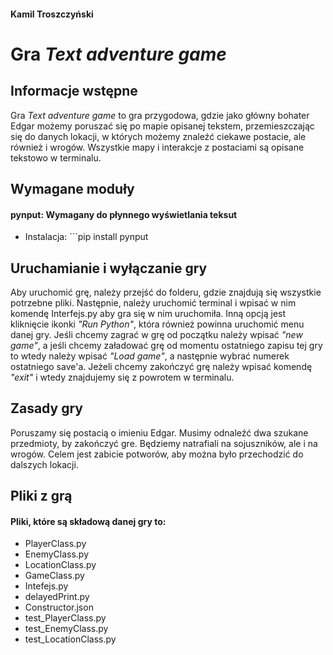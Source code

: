#### Kamil Troszczyński
# Gra *Text adventure game*

## Informacje wstępne
Gra *Text adventure game* to gra przygodowa, gdzie jako główny bohater Edgar możemy poruszać się po mapie opisanej tekstem, przemieszczając się do danych lokacji, w których możemy znaleźć ciekawe postacie, ale również i wrogów. Wszystkie mapy i interakcje z postaciami są opisane tekstowo w terminalu.

## Wymagane moduły
#### pynput: Wymagany do płynnego wyświetlania teksut
- Instalacja: ```pip install pynput 

## Uruchamianie i wyłączanie gry
Aby uruchomić grę, należy przejść do folderu, gdzie znajdują się wszystkie potrzebne pliki. Następnie, należy uruchomić terminal i wpisać w nim komendę Interfejs.py aby gra się w nim uruchomiła. Inną opcją jest kliknięcie ikonki *"Run Python"*, która również powinna uruchomić menu danej gry. Jeśli chcemy zagrać w grę od początku należy wpisać *"new game"*, a jeśli chcemy załadować grę od momentu ostatniego zapisu tej gry to wtedy należy wpisać *"Load game"*, a następnie wybrać numerek ostatniego save'a. Jeżeli chcemy zakończyć grę należy wpisać komendę *"exit"* i wtedy znajdujemy się z powrotem w terminalu.

## Zasady gry
Poruszamy się postacią o imieniu Edgar. Musimy odnaleźć dwa szukane przedmioty, by zakończyć gre. Będziemy natrafiali na sojuszników, ale i na wrogów. Celem jest zabicie potworów, aby można było przechodzić do dalszych lokacji.

## Pliki z grą

#### Pliki, które są składową danej gry to:
- PlayerClass.py
- EnemyClass.py
- LocationClass.py
- GameClass.py
- Intefejs.py
- delayedPrint.py
- Constructor.json
- test_PlayerClass.py
- test_EnemyClass.py
- test_LocationClass.py


